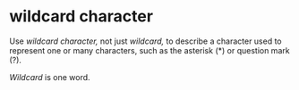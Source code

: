 # wildcard character

Use *wildcard character,* not just *wildcard,* to describe a character used to represent one or many characters, such as the asterisk (\*) or question mark (?).

*Wildcard* is one word.

